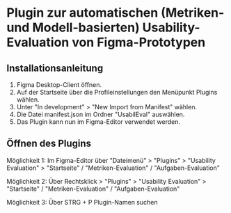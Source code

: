 # Plugin zur automatischen (Metriken- und Modell-basierten) Usability-Evaluation von Figma-Prototypen

## Installationsanleitung

1. Figma Desktop-Client öffnen.
2. Auf der Startseite über die Profileinstellungen den Menüpunkt Plugins wählen.
3. Unter "In development" > "New Import from Manifest" wählen.
4. Die Datei manifest.json im Ordner "UsabilEval" auswählen.
5. Das Plugin kann nun im Figma-Editor verwendet werden.

## Öffnen des Plugins

Möglichkeit 1: Im Figma-Editor über "Dateimenü" > "Plugins" > "Usability Evaluation" > "Startseite" / "Metriken-Evaluation" / "Aufgaben-Evaluation"

Möglichkeit 2: Über Rechtsklick > "Plugins" > "Usability Evaluation" > "Startseite" / "Metriken-Evaluation" / "Aufgaben-Evaluation"

Möglichkeit 3: Über STRG + P Plugin-Namen suchen
